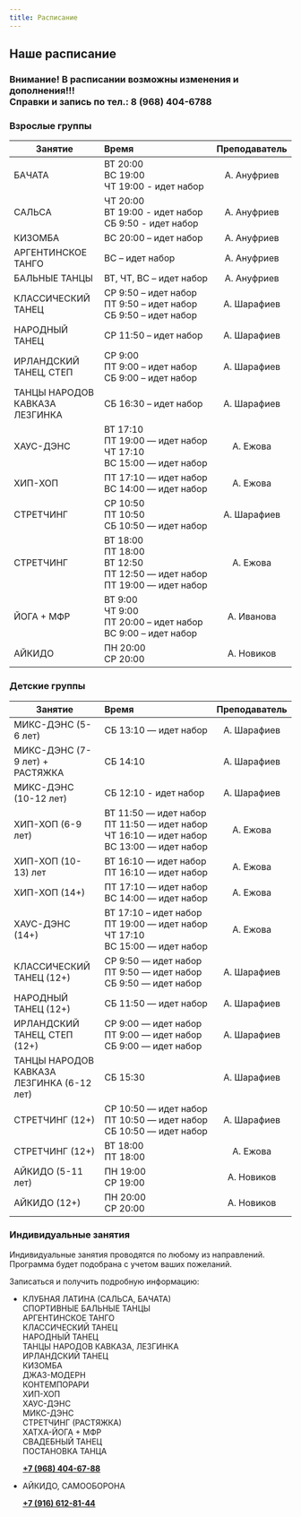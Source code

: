 ```yaml
---
title: Расписание
---
```


## Наше расписание

### Внимание! В расписании возможны изменения и дополнения!!! <br>  Справки и запись по тел.: 8 (968) 404-6788

### Взрослые группы

| Занятие                                           | Время                                                  | Преподаватель |
| -----------------------------                     | :----------------------------------------------------- | :-----------: |
| БАЧАТА <br>                                       | <nobr>ВТ 20:00 <br> ВС 19:00 <br> ЧТ 19:00 - идет набор                                             |  А. Ануфриев  |
| САЛЬСА <br>                                       | <nobr>ЧТ 20:00 <br> ВТ 19:00 - идет набор <br> СБ  9:50 - идет набор                                |  А. Ануфриев  |
| КИЗОМБА                                           | <nobr> ВС 20:00 – идет набор                                                                        |  А. Ануфриев  |
| АРГЕНТИНСКОЕ ТАНГО                                | <nobr> ВС – идет набор                                                                              |  А. Ануфриев  |
| БАЛЬНЫЕ ТАНЦЫ                                     | <nobr> ВТ, ЧТ, ВС – идет набор                                                                      |  А. Ануфриев  |
| КЛАССИЧЕСКИЙ ТАНЕЦ                                | <nobr> СР 9:50 – идет набор <br> ПТ 9:50 – идет набор <br> СБ 9:50 – идет набор                     |  А. Шарафиев  |
| НАРОДНЫЙ ТАНЕЦ                                    | <nobr> СР 11:50 – идет набор                                                                        |  А. Шарафиев  |
| ИРЛАНДСКИЙ ТАНЕЦ, СТЕП                            | <nobr> СР 9:00 <br> ПТ 9:00 – идет набор <br> СБ 9:00 – идет набор                                  |  А. Шарафиев  |
| ТАНЦЫ НАРОДОВ КАВКАЗА <br> ЛЕЗГИНКА               | <nobr> СБ 16:30 – идет набор                                                                        |  А. Шарафиев  |
| ХАУС-ДЭНС                                         | <nobr> ВТ 17:10 <br> ПТ 19:00 — идет набор <br> ЧТ 17:10 <br> ВС 15:00 — идет набор                 |  А. Ежова     |
| ХИП-ХОП                                           | <nobr> ПТ 17:10 — идет набор <br> ВС 14:00 — идет набор                                             |  А. Ежова     |
| СТРЕТЧИНГ                                         | <nobr> СР 10:50 <br> ПТ 10:50 <br> СБ 10:50 — идет набор                                            |  А. Шарафиев  |
| СТРЕТЧИНГ                                         | <nobr> ВТ 18:00 <br> ПТ 18:00 <br> ВТ 12:50 <br> ПТ 12:50 — идет набор <br> ПТ 19:00  — идет набор  |  А. Ежова     |
| ЙОГА + МФР                                        | <nobr>ВТ 9:00 <br> ЧТ 9:00 <br> ПТ 20:00 – идет набор <br> ВС 9:00 – идет набор                     |  А. Иванова   |
| АЙКИДО                                            | <nobr>ПН 20:00 <br> СР 20:00                                                                        |  А. Новиков   |

### Детские группы

| Занятие               | Время                                                  | Преподаватель |
| --------------------- | :----------------------------------------------------- | :-----------: |
| МИКС-ДЭНС (5-6 лет)              | <nobr> СБ 13:10 — идет набор                                                                                  |  А. Шарафиев  |
| МИКС-ДЭНС (7-9 лет) + РАСТЯЖКА   | <nobr> СБ 14:10                                                                                               |  А. Шарафиев  |
| МИКС-ДЭНС (10-12 лет)            | <nobr> СБ 12:10 - идет набор                                                                                  |  А. Шарафиев  |
| ХИП-ХОП  (6-9 лет)               | <nobr> ВТ 11:50 — идет набор <br> ПТ 11:50 — идет набор <br> ЧТ 16:10 — идет набор <br> ВС 13:00 — идет набор |  А. Ежова     |
| ХИП-ХОП (10-13) лет              | <nobr> ВТ 16:10 — идет набор <br> ПТ 16:10 — идет набор                                                       |  А. Ежова     |
| ХИП-ХОП (14+)                    | <nobr> ПТ 17:10 — идет набор <br> ВС 14:00 — идет набор                                                       |  А. Ежова     |
| ХАУС-ДЭНС (14+)                  | <nobr> ВТ 17:10 – идет набор <br> ПТ 19:00 — идет набор <br> ЧТ 17:10 <br> ВС 15:00 — идет набор              |  А. Ежова     |
| КЛАССИЧЕСКИЙ ТАНЕЦ (12+)         | <nobr> СР 9:50 — идет набор <br> ПТ 9:50 — идет набор <br> СБ 9:50 — идет набор                               |  А. Шарафиев  |
| НАРОДНЫЙ ТАНЕЦ (12+)             | <nobr> СБ 11:50 — идет набор                                                                                  |  А. Шарафиев  |
| ИРЛАНДСКИЙ ТАНЕЦ, СТЕП (12+)     | <nobr> СР 9:00 — идет набор <br> ПТ 9:00 — идет набор <br> СБ 9:00 — идет набор                               |  А. Шарафиев  |
| ТАНЦЫ НАРОДОВ КАВКАЗА <br> ЛЕЗГИНКА (6-12 лет)| <nobr> СБ 15:30                                                                                  |  А. Шарафиев  |
| СТРЕТЧИНГ (12+)                  | <nobr> СР 10:50 — идет набор <br> ПТ 10:50 — идет набор <br> СБ 10:50 — идет набор                            |  А. Шарафиев  |
| СТРЕТЧИНГ (12+)                  | <nobr> ВТ 18:00 <br> ПТ 18:00                                                                                 |  А. Ежова     |
| АЙКИДО (5-11 лет)                | <nobr> ПН 19:00 <br> СР 19:00                                                                                 |  А. Новиков   |
| АЙКИДО (12+)                     | <nobr>ПН 20:00 <br>  СР 20:00                                                                                 |  А. Новиков   |

### Индивидуальные занятия

Индивидуальные занятия проводятся по любому из направлений. Программа будет подобрана с учетом ваших пожеланий.

Записаться и получить подробную информацию:

- КЛУБНАЯ ЛАТИНА (САЛЬСА, БАЧАТА)<br>
  СПОРТИВНЫЕ БАЛЬНЫЕ ТАНЦЫ<br>
  АРГЕНТИНСКОЕ ТАНГО<br>
  КЛАССИЧЕСКИЙ ТАНЕЦ<br>
  НАРОДНЫЙ ТАНЕЦ<br>
  ТАНЦЫ НАРОДОВ КАВКАЗА, ЛЕЗГИНКА<br>
  ИРЛАНДСКИЙ ТАНЕЦ<br>
  КИЗОМБА<br>
  ДЖАЗ-МОДЕРН<br>
  КОНТЕМПОРАРИ<br>
  ХИП-ХОП<br>
  ХАУС-ДЭНС<br>
  МИКС-ДЭНС<br>
  СТРЕТЧИНГ (РАСТЯЖКА)<br>
  ХАТХА-ЙОГА + МФР<br>
  СВАДЕБНЫЙ ТАНЕЦ<br>
  ПОСТАНОВКА ТАНЦА<br>

  **[+7 (968) 404-67-88](tel://+79684046788)**

- АЙКИДО, САМООБОРОНА

  **[+7 (916) 612-81-44](tel://+79166128144)**

